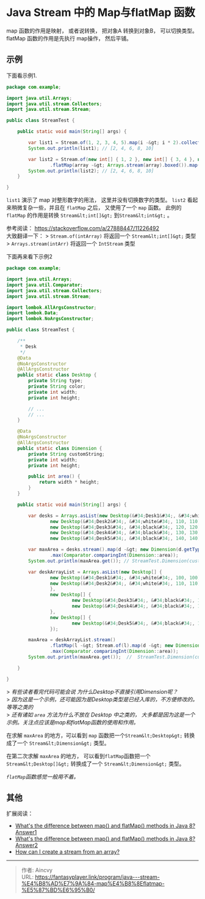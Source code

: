 # Java   Stream 中的 Map与flatMap 函数


map 函数的作用是映射， 或者说转换， 把对象A 转换到对象B， 可以切换类型。   
flatMap 函数的作用是先执行 map操作， 然后平铺。 

## 示例

下面看示例1.
```java
package com.example;

import java.util.Arrays;
import java.util.stream.Collectors;
import java.util.stream.Stream;

public class StreamTest {

    public static void main(String[] args) {

        var list1 = Stream.of(1, 2, 3, 4, 5).map(i -&gt; i * 2).collect(Collectors.toList());
        System.out.println(list1); // [2, 4, 6, 8, 10]

        var list2 = Stream.of(new int[] { 1, 2 }, new int[] { 3, 4 }, new int[] { 5 })
                .flatMap(array -&gt; Arrays.stream(array).boxed()).map(i -&gt; i * 2).collect(Collectors.toList());
        System.out.println(list2); // [2, 4, 6, 8, 10]
    }

}
```

`list1` 演示了 map 对整形数字的用法， 这里并没有切换数字的类型。 
`list2` 看起来稍微复杂一些，并且在 `flatMap` 之后， 又使用了一个 `map` 函数。 此例的  `flatMap` 的作用是转换 `Stream&lt;int[]&gt;` 到`Stream&lt;int&gt;` 。 

参考阅读： https://stackoverflow.com/a/27888447/11226492   
大致翻译一下： 
&gt; `Stream.of(intArray)` 将返回一个 `Stream&lt;int[]&gt;` 类型  
&gt; `Arrays.stream(intArr)` 将返回一个 `IntStream`  类型


下面再来看下示例2 
```java
package com.example;

import java.util.Arrays;
import java.util.Comparator;
import java.util.stream.Collectors;
import java.util.stream.Stream;

import lombok.AllArgsConstructor;
import lombok.Data;
import lombok.NoArgsConstructor;

public class StreamTest {

    /**
     * Desk
     */
    @Data
    @NoArgsConstructor
    @AllArgsConstructor
    public static class Desktop {
        private String type;
        private String color;
        private int width;
        private int height;

        // ...
        // ...
    }

    @Data
    @NoArgsConstructor
    @AllArgsConstructor
    public static class Dimension {
        private String customString;
        private int width;
        private int height;

        public int area() {
            return width * height;
        }
    }

    public static void main(String[] args) {

        var desks = Arrays.asList(new Desktop(&#34;Desk1&#34;, &#34;white&#34;, 100, 100),
                new Desktop(&#34;Desk2&#34;, &#34;white&#34;, 110, 110),
                new Desktop(&#34;Desk3&#34;, &#34;black&#34;, 120, 120),
                new Desktop(&#34;Desk4&#34;, &#34;black&#34;, 130, 130),
                new Desktop(&#34;Desk5&#34;, &#34;black&#34;, 140, 140));

        var maxArea = desks.stream().map(d -&gt; new Dimension(d.getType(), d.getWidth(), d.getHeight()))
                .max(Comparator.comparingInt(Dimension::area));
        System.out.println(maxArea.get()); // StreamTest.Dimension(customString=Desk5, width=140, height=140)

        var deskArrayList = Arrays.asList(new Desktop[] {
                new Desktop(&#34;Desk1&#34;, &#34;white&#34;, 100, 100),
                new Desktop(&#34;Desk2&#34;, &#34;white&#34;, 110, 110)
                },
                new Desktop[] {
                        new Desktop(&#34;Desk3&#34;, &#34;black&#34;, 120, 120),
                        new Desktop(&#34;Desk4&#34;, &#34;black&#34;, 130, 130),
                },
                new Desktop[] {
                        new Desktop(&#34;Desk5&#34;, &#34;black&#34;, 140, 140)
                });

        maxArea = deskArrayList.stream()
                .flatMap(l -&gt; Stream.of(l).map(d -&gt; new Dimension(d.getType(), d.getWidth(), d.getHeight())))
                .max(Comparator.comparingInt(Dimension::area));
        System.out.println(maxArea.get());  //  StreamTest.Dimension(customString=Desk5, width=140, height=140)

    }

}

```

&gt; *有些读者看完代码可能会说 为什么Desktop不直接引用Dimension呢？*  
&gt; *因为这是一个示例，还可能因为是Desktop类型是已经入库的，不方便修改的。等等之类的*  
&gt; *还有诸如 `area` 方法为什么不放在 Desktop 中之类的， 大多都是因为这是一个示例。关注点应该是map和flatMap函数的使用和作用。*

在求解 `maxArea` 的地方，可以看到 `map` 函数把一个`Stream&lt;Desktop&gt;` 转换成了一个 `Stream&lt;Dimension&gt;` 类型。

在第二次求解 `maxArea` 的地方， 可以看到`flatMap`函数把一个 `Stream&lt;Desktop[]&gt;` 转换成了一个 `Stream&lt;Dimension&gt;` 类型。

*`flatMap`函数感觉一般用不着。*


## 其他

扩展阅读：
- [What&#39;s the difference between map() and flatMap() methods in Java 8? Answer1](https://stackoverflow.com/a/26684710)
- [What&#39;s the difference between map() and flatMap() methods in Java 8? Answer2](https://stackoverflow.com/a/26684582)
- [How can I create a stream from an array?](https://stackoverflow.com/a/27888447/11226492)




---

> 作者: Aincvy  
> URL: https://fantasyplayer.link/program/java---stream-%E4%B8%AD%E7%9A%84-map%E4%B8%8Eflatmap-%E5%87%BD%E6%95%B0/  

